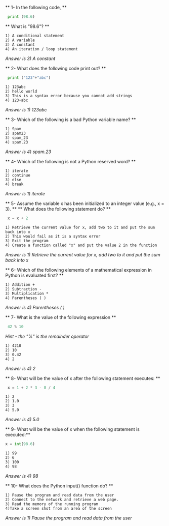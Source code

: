 ** 1- In the following code, **

```Python
 print (98.6)
```

** What is "98.6"? **

    1) A conditional statement
    2) A variable
    3) A constant
    4) An iteration / loop statement

_Answer is 3) A constant_

** 2- What does the following code print out? **

```Python
 print ("123"+"abc")
```

    1) 123abc
    2) hello world
    3) This is a syntax error because you cannot add strings
    4) 123+abc

_Answer is 1) 123abc_

** 3- Which of the following is a bad Python variable name? **

    1) Spam
    2) spam23
    3) spam_23
    4) spam.23

_Answer is 4) spam.23_

** 4- Which of the following is not a Python reserved word? **

    1) iterate
    2) continue
    3) else
    4) break

_Answer is 1) iterate_

** 5- Assume the variable x has been initialized to an integer value (e.g., x = 3). **
** What does the following statement do? **

```Python
 x = x + 2
```

    1) Retrieve the current value for x, add two to it and put the sum back into x
    2) This would fail as it is a syntax error
    3) Exit the program
    4) Create a function called "x" and put the value 2 in the function

_Answer is 1) Retrieve the current value for x, add two to it and put the sum back into x_

** 6- Which of the following elements of a mathematical expression in Python is evaluated first? **

    1) Addition +
    2) Subtraction -
    3) Multiplication *
    4) Parentheses ( )

_Answer is 4) Parentheses ( )_

** 7- What is the value of the following expression **

```Python
 42 % 10
```

_Hint - the "%" is the remainder operator_

    1) 4210
    2) 10
    3) 0.42
    4) 2

_Answer is 4) 2_

** 8- What will be the value of x after the following statement executes: **

```Python
 x = 1 + 2 * 3 - 8 / 4
```

    1) 2
    2) 1.0
    3) 3
    4) 5.0

_Answer is 4) 5.0_

** 9- What will be the value of x when the following statement is executed:**

```Python
x = int(98.6)
```

    1) 99
    2) 6
    3) 100
    4) 98

_Answer is 4) 98_

** 10- What does the Python input() function do? **

    1) Pause the program and read data from the user
    2) Connect to the network and retrieve a web page.
    3) Read the memory of the running program
    4)Take a screen shot from an area of the screen

_Answer is 1) Pause the program and read data from the user_

